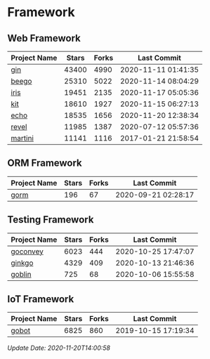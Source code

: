 # Framework

## Web Framework
| Project Name | Stars | Forks | Last Commit |
| ------------ | ----- | ----- | ----------- |
| [gin](https://github.com/gin-gonic/gin) | 43400 | 4990 | 2020-11-11 01:41:35 |
| [beego](https://github.com/astaxie/beego) | 25310 | 5022 | 2020-11-14 08:04:29 |
| [iris](https://github.com/kataras/iris) | 19451 | 2135 | 2020-11-17 05:05:36 |
| [kit](https://github.com/go-kit/kit) | 18610 | 1927 | 2020-11-15 06:27:13 |
| [echo](https://github.com/labstack/echo) | 18535 | 1656 | 2020-11-20 12:38:34 |
| [revel](https://github.com/revel/revel) | 11985 | 1387 | 2020-07-12 05:57:36 |
| [martini](https://github.com/go-martini/martini) | 11141 | 1116 | 2017-01-21 21:58:54 |

## ORM Framework
| Project Name | Stars | Forks | Last Commit |
| ------------ | ----- | ----- | ----------- |
| [gorm](https://github.com/jinzhu/gorm) | 196 | 67 | 2020-09-21 02:28:17 |

## Testing Framework
| Project Name | Stars | Forks | Last Commit |
| ------------ | ----- | ----- | ----------- |
| [goconvey](https://github.com/smartystreets/goconvey) | 6023 | 444 | 2020-10-25 17:47:07 |
| [ginkgo](https://github.com/onsi/ginkgo) | 4329 | 409 | 2020-10-13 21:46:36 |
| [goblin](https://github.com/franela/goblin) | 725 | 68 | 2020-10-06 15:55:58 |

## IoT Framework
| Project Name | Stars | Forks | Last Commit |
| ------------ | ----- | ----- | ----------- |
| [gobot](https://github.com/hybridgroup/gobot) | 6825 | 860 | 2019-10-15 17:19:34 |

*Update Date: 2020-11-20T14:00:58*